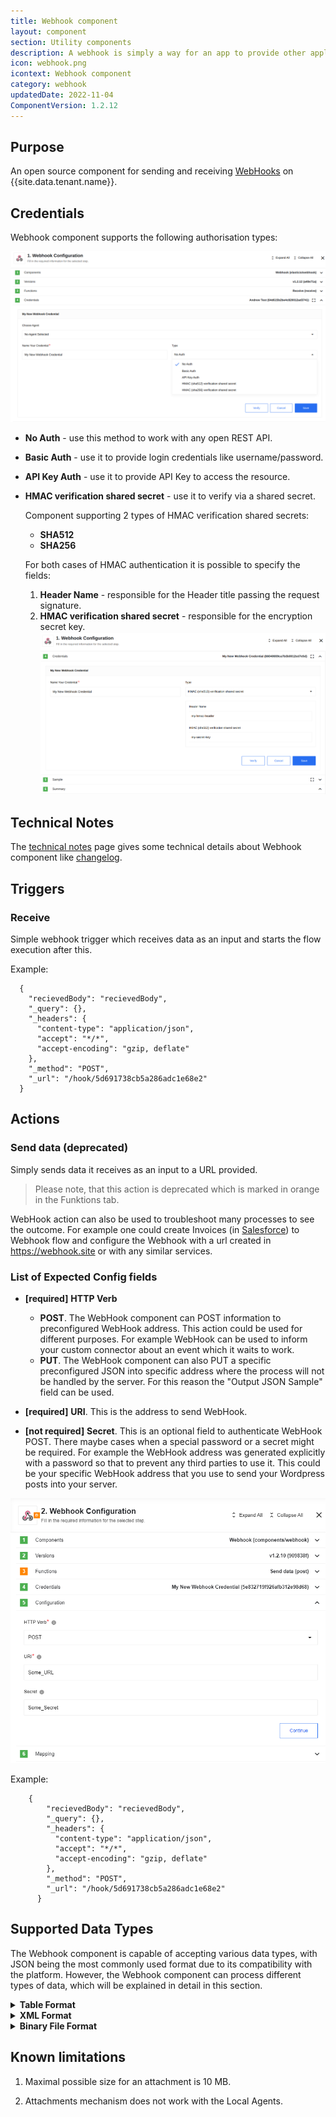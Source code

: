 ```yaml
---
title: Webhook component
layout: component
section: Utility components
description: A webhook is simply a way for an app to provide other applications with real-time information.
icon: webhook.png
icontext: Webhook component
category: webhook
updatedDate: 2022-11-04
ComponentVersion: 1.2.12
---
```


## Purpose

An open source component for sending and receiving [WebHooks](https://en.wikipedia.org/wiki/Webhook) on {{site.data.tenant.name}}.

## Credentials

Webhook component supports the following authorisation types:

![creds](img/credentials.png)

* **No Auth** - use this method to work with any open REST API.
* **Basic Auth** - use it to provide login credentials like username/password.
* **API Key Auth** - use it to provide API Key to access the resource.
* **HMAC verification shared secret** - use it to verify via a shared secret.

  Component supporting 2 types of HMAC verification shared secrets:
    - **SHA512**
    - **SHA256**
    
  For both cases of HMAC authentication it is possible to specify the fields:
  1. **Header Name** - responsible for the Header title passing the request signature.
  2. **HMAC verification shared secret** - responsible for the encryption secret key.
  ![HMAC-credentials-settings](img/HMAC-credentials-settings.png)
  



## Technical Notes

The [technical notes](technical-notes) page gives some technical details about Webhook component like [changelog](/components/webhook/technical-notes#changelog).

## Triggers

### Receive

Simple webhook trigger which receives data as an input and starts the flow execution after this.

Example:

```
  {
    "recievedBody": "recievedBody",
    "_query": {},
    "_headers": {
      "content-type": "application/json",
      "accept": "*/*",
      "accept-encoding": "gzip, deflate"
    },
    "_method": "POST",
    "_url": "/hook/5d691738cb5a286adc1e68e2"
  }
```

## Actions

### Send data (deprecated)

Simply sends data it receives as an input to a URL provided.

> Please note, that this action is deprecated which is marked in orange in the Funktions tab.

WebHook action can also be used to troubleshoot many processes to see the outcome.
For example one could create Invoices (in [Salesforce](https://www.salesforce.com/)) to Webhook flow and configure the Webhook with a url created in https://webhook.site or with any similar services.


### List of Expected Config fields


  * **[required]** **HTTP Verb**
    *   **POST**. The WebHook component can POST information to preconfigured WebHook address. This action could be used for different purposes. For example WebHook can be used to inform your custom connector about an event which it waits to work.
    *   **PUT**. The WebHook component can also PUT a specific preconfigured JSON into specific address where the process will not be handled by the server. For this reason the "Output JSON Sample" field can be used.

  * **[required]** **URI**. This is the address to send WebHook.
  * **[not required]** **Secret**. This is an optional field to authenticate WebHook POST. There maybe cases when a special password or a secret might be required. For example the WebHook address was generated explicitly with a password so that to prevent any third parties to use it. This could be your specific WebHook address that you use to send your Wordpress posts into your server.

![Webhookcredentials](img/httpverb.png)

Example:

```
    {
        "recievedBody": "recievedBody",
        "_query": {},
        "_headers": {
          "content-type": "application/json",
          "accept": "*/*",
          "accept-encoding": "gzip, deflate"
        },
        "_method": "POST",
        "_url": "/hook/5d691738cb5a286adc1e68e2"
      }
```

## Supported Data Types

The Webhook component is capable of accepting various data types, with JSON being the most commonly used format due to its compatibility with the platform. However, the Webhook component can process different types of data, which will be explained in detail in this section.

<details close markdown="block"><summary><strong>Table Format</strong></summary>

Webhooks support the table format, specifically the x-www-form-urlencoded format. In this format, tabular data is converted into a JSON object with keys and values.

Postman Request Example:

{% include img.html max-width="100%" url="img/table-postman-request.png" title="Postman Request Example" %}

Received Webhook Payload Example:

{% include img.html max-width="50%" url="img/table-webhook-receive.png" title="Received Webhook Payload" %}

</details>

<details close markdown="block"><summary><strong>XML Format</strong></summary>

Webhooks also support the XML format. In this case, the result is a JSON object derived from an XML-structured document while preserving the nesting levels.

Postman Request Example:

{% include img.html max-width="100%" url="img/xml-postman-request.png" title="Postman Request" %}

Received Webhook Payload Example:

{% include img.html max-width="100%" url="img/xml-webhook-receive.png" title="Received Webhook Payload" %}

</details>

<details close markdown="block"><summary><strong>Binary File Format</strong></summary>

Additionally, webhooks support binary file formats for data reception. These files can include JSON, XML, CSV, as well as pictures in PNG and JPG formats, among others. It is crucial to ensure that the file extension matches the content format within the binary file. Otherwise, an error may occur during sending or the file content may not be properly detected if the extension is missing.

JSON Example:

{% include img.html max-width="50%" url="img/binary-json-example.png" title="JSON Example" %}

XML Example:

{% include img.html max-width="100%" url="img/binary-xml-example-1.png" title="XML Example" %}

{% include img.html max-width="50%" url="img/binary-xml-example-2.png" title="XML Example" %}

CSV Example:

{% include img.html max-width="100%" url="img/binary-csv-example-1.png" title="CSV Example" %}

{% include img.html max-width="100%" url="img/binary-csv-example-2.png" title="CSV Example" %}

Pictures Example:

Pictures are received as a sequence of bytes using the Buffer object.

{% include img.html max-width="100%" url="img/binary-pictures-example.png" title="Pictures Example" %}

By supporting these various data types, the Webhook component provides flexibility in processing data according to specific requirements and use cases.

</details>

## Known limitations

1. Maximal possible size for an attachment is 10 MB.

2. Attachments mechanism does not work with the Local Agents.
